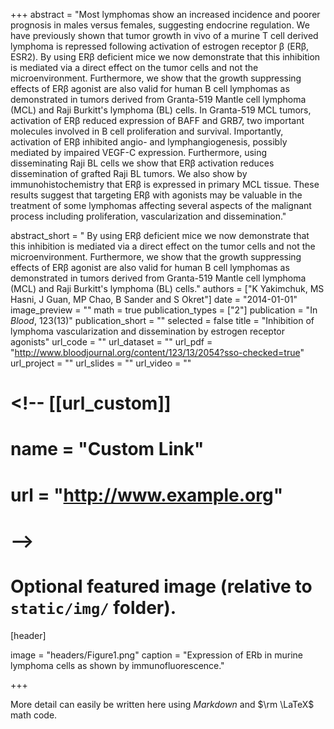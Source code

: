+++
abstract = "Most lymphomas show an increased incidence and poorer prognosis in males versus females, suggesting endocrine regulation. We have previously shown that tumor growth in vivo of a murine T cell derived lymphoma is repressed following activation of estrogen receptor β (ERβ, ESR2). By using ERβ deficient mice we now demonstrate that this inhibition is mediated via a direct effect on the tumor cells and not the microenvironment. Furthermore, we show that the growth suppressing effects of ERβ agonist are also valid for human B cell lymphomas as demonstrated in tumors derived from Granta-519 Mantle cell lymphoma (MCL) and Raji Burkitt's lymphoma (BL) cells. In Granta-519 MCL tumors, activation of ERβ reduced expression of BAFF and GRB7, two important molecules involved in B cell proliferation and survival. Importantly, activation of ERβ inhibited angio- and lymphangiogenesis, possibly mediated by impaired VEGF-C expression. Furthermore, using disseminating Raji BL cells we show that ERβ activation reduces dissemination of grafted Raji BL tumors. We also show by immunohistochemistry that ERβ is expressed in primary MCL tissue. These results suggest that targeting ERβ with agonists may be valuable in the treatment of some lymphomas affecting several aspects of the malignant process including proliferation, vascularization and dissemination."

abstract_short = " By using ERβ deficient mice we now demonstrate that this inhibition is mediated via a direct effect on the tumor cells and not the microenvironment. Furthermore, we show that the growth suppressing effects of ERβ agonist are also valid for human B cell lymphomas as demonstrated in tumors derived from Granta-519 Mantle cell lymphoma (MCL) and Raji Burkitt's lymphoma (BL) cells."
authors = ["K Yakimchuk, MS Hasni, J Guan, MP Chao, B Sander and S Okret"]
date = "2014-01-01"
image_preview = ""
math = true
publication_types = ["2"]
publication = "In *Blood*, 123(13)"
publication_short = ""
selected = false
title = "Inhibition of lymphoma vascularization and dissemination by estrogen receptor agonists"
url_code = ""
url_dataset = ""
url_pdf = "http://www.bloodjournal.org/content/123/13/2054?sso-checked=true"
url_project = ""
url_slides = ""
url_video = ""

# <!-- [[url_custom]]
# name = "Custom Link"
# url = "http://www.example.org"
# -->

# Optional featured image (relative to `static/img/` folder).
[header]

image = "headers/Figure1.png"
caption = "Expression of ERb in murine lymphoma cells as shown by immunofluorescence."

+++

More detail can easily be written here using *Markdown* and $\rm \LaTeX$ math code.
